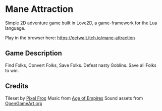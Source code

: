 # Mane Attraction

Simple 2D adventure game built in Love2D, a game-framework for the Lua language.

Play in the browser here:
https://eetwalt.itch.io/mane-attraction

## Game Description
Find Folks, Convert Folks, Save Folks. Defeat nasty Goblins. Save all Folks to win.

## Credits
Tileset by [Pixel Frog](https://pixelfrog-assets.itch.io/tiny-swords)
Music from [Age of Empires](https://downloads.khinsider.com/game-soundtracks/album/age-of-empires-compilation-soundtrack-2000) 
Sound assets from [OpenGameArt.org](https://opengameart.org/)
